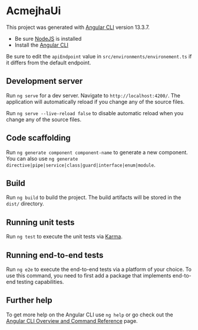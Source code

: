 # AcmejhaUi

This project was generated with [Angular CLI](https://github.com/angular/angular-cli) version 13.3.7.

<ul>
<li>Be sure <a href="https://nodejs.org/en">NodeJS</a> is installed</li>
<li>Install the <a href="https://angular.io/cli">Angular CLI</a></li>
</ul>

Be sure to edit the `apiEndpoint` value in `src/environments/environement.ts` if it differs from the default endpoint.

## Development server

Run `ng serve` for a dev server. Navigate to `http://localhost:4200/`. The application will automatically reload if you change any of the source files.

Run `ng serve --live-reload false` to disable automatic reload when you change any of the source files.

## Code scaffolding

Run `ng generate component component-name` to generate a new component. You can also use `ng generate directive|pipe|service|class|guard|interface|enum|module`.

## Build

Run `ng build` to build the project. The build artifacts will be stored in the `dist/` directory.

## Running unit tests

Run `ng test` to execute the unit tests via [Karma](https://karma-runner.github.io).

## Running end-to-end tests

Run `ng e2e` to execute the end-to-end tests via a platform of your choice. To use this command, you need to first add a package that implements end-to-end testing capabilities.

## Further help

To get more help on the Angular CLI use `ng help` or go check out the [Angular CLI Overview and Command Reference](https://angular.io/cli) page.
